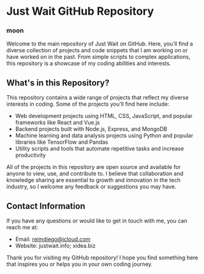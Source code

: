 # Just Wait GitHub Repository
### moon

Welcome to the main repository of Just Wait on GitHub. Here, you'll find a diverse collection of projects and code snippets that I am working on or have worked on in the past. From simple scripts to complex applications, this repository is a showcase of my coding abilities and interests.

## What's in this Repository?

This repository contains a wide range of projects that reflect my diverse interests in coding. Some of the projects you'll find here include:

- Web development projects using HTML, CSS, JavaScript, and popular frameworks like React and Vue.js
- Backend projects built with Node.js, Express, and MongoDB
- Machine learning and data analysis projects using Python and popular libraries like TensorFlow and Pandas
- Utility scripts and tools that automate repetitive tasks and increase productivity

All of the projects in this repository are open source and available for anyone to view, use, and contribute to. I believe that collaboration and knowledge sharing are essential to growth and innovation in the tech industry, so I welcome any feedback or suggestions you may have.

## Contact Information

If you have any questions or would like to get in touch with me, you can reach me at:

- Email: reimdiego@icloud.com
- Website: justwait.info; xidea.biz

Thank you for visiting my GitHub repository! I hope you find something here that inspires you or helps you in your own coding journey.